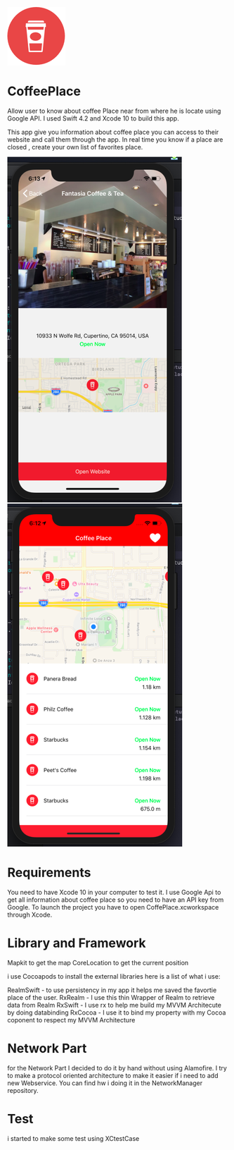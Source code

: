 
![](Images/cup.png)


# CoffeePlace
Allow user to know about coffee Place near from where he is locate using Google API.
I used Swift 4.2 and Xcode 10 to build this app.

This app give you information about coffee place you can access to their website and call them through the app.
In real time you know if a place are closed , create your own list of favorites place.

![](Images/detailPage.png)![](Images/home.png)


# Requirements

You need to have Xcode 10 in your computer to test it.
I use Google Api to get all information about coffee place so you need to have an API key from Google.
To launch the project you have to open CoffePlace.xcworkspace through Xcode.

# Library and Framework 

Mapkit to get the map
CoreLocation to get the current position

i use Cocoapods to install the external libraries here is a list of what i use:

RealmSwift - to use persistency in my app it helps me saved the favortie place of the user.
RxRealm - I use this thin Wrapper of Realm to retrieve data from Realm
RxSwift - I use rx to help me build my MVVM Architecute by doing databinding
RxCocoa - I use it to bind my property with my Cocoa coponent to respect my MVVM Architecture


# Network Part

for the Network Part I decided to do it by hand without using Alamofire. I try to make a protocol oriented architecture to make it easier if i need to add new Webservice.
You can find hw i doing it in the NetworkManager repository.

# Test

i started to make some test using XCtestCase



